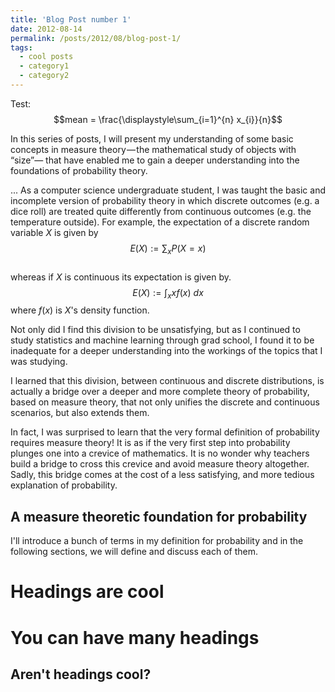 ```yaml
---
title: 'Blog Post number 1'
date: 2012-08-14
permalink: /posts/2012/08/blog-post-1/
tags:
  - cool posts
  - category1
  - category2
---
```


Test:
$$mean = \frac{\displaystyle\sum_{i=1}^{n} x_{i}}{n}$$

In this series of posts, I will present my understanding of some basic concepts in measure theory — the mathematical study of objects with “size”— that have enabled me to gain a deeper understanding into the foundations of probability theory.





...
As a computer science undergraduate student, I was taught the basic and incomplete version of probability theory in which discrete outcomes (e.g. a dice roll) are treated quite differently from continuous outcomes (e.g. the temperature outside).  For example, the expectation of a discrete random variable $X$ is given by
$$E(X) := \sum_x P(X=x)$$                                                     
whereas if $X$ is continuous its expectation is given by.  
$$E(X) := \int_x x f(x) \ dx$$
where $f(x)$ is $X$'s density function. 

Not only did I find this division to be unsatisfying, but as I continued to study statistics and machine learning through grad school, I found it to be inadequate for a deeper understanding into the workings of the topics that I was studying. 

I learned that this division, between continuous and discrete distributions, is actually a bridge over a deeper and more complete theory of probability, based on measure theory, that not only unifies the discrete and continuous scenarios, but also extends them. 

In fact, I was surprised to learn that the very formal definition of probability requires measure theory! It is as if the very first step into probability plunges one into a crevice of mathematics. It is no wonder why teachers build a bridge to cross this crevice and avoid measure theory altogether. Sadly, this bridge comes at the cost of a less satisfying, and more tedious explanation of probability.

A measure theoretic foundation for probability
------

I'll introduce a bunch of terms in my definition for probability and in the following sections, we will define and discuss each of them. 




Headings are cool
======

You can have many headings
======

Aren't headings cool?
------
